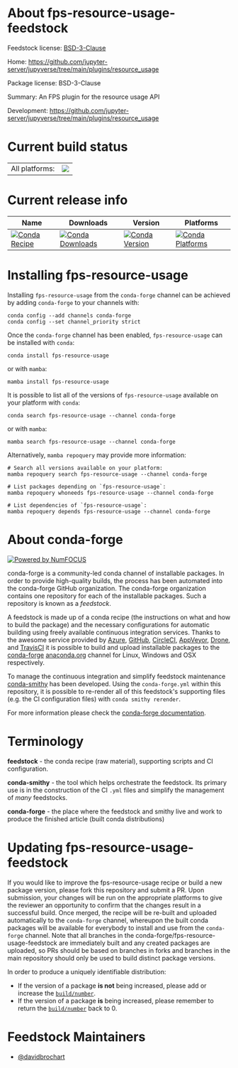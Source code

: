 About fps-resource-usage-feedstock
==================================

Feedstock license: [BSD-3-Clause](https://github.com/conda-forge/fps-resource-usage-feedstock/blob/main/LICENSE.txt)

Home: https://github.com/jupyter-server/jupyverse/tree/main/plugins/resource_usage

Package license: BSD-3-Clause

Summary: An FPS plugin for the resource usage API

Development: https://github.com/jupyter-server/jupyverse/tree/main/plugins/resource_usage

Current build status
====================


<table><tr><td>All platforms:</td>
    <td>
      <a href="https://dev.azure.com/conda-forge/feedstock-builds/_build/latest?definitionId=18331&branchName=main">
        <img src="https://dev.azure.com/conda-forge/feedstock-builds/_apis/build/status/fps-resource-usage-feedstock?branchName=main">
      </a>
    </td>
  </tr>
</table>

Current release info
====================

| Name | Downloads | Version | Platforms |
| --- | --- | --- | --- |
| [![Conda Recipe](https://img.shields.io/badge/recipe-fps--resource--usage-green.svg)](https://anaconda.org/conda-forge/fps-resource-usage) | [![Conda Downloads](https://img.shields.io/conda/dn/conda-forge/fps-resource-usage.svg)](https://anaconda.org/conda-forge/fps-resource-usage) | [![Conda Version](https://img.shields.io/conda/vn/conda-forge/fps-resource-usage.svg)](https://anaconda.org/conda-forge/fps-resource-usage) | [![Conda Platforms](https://img.shields.io/conda/pn/conda-forge/fps-resource-usage.svg)](https://anaconda.org/conda-forge/fps-resource-usage) |

Installing fps-resource-usage
=============================

Installing `fps-resource-usage` from the `conda-forge` channel can be achieved by adding `conda-forge` to your channels with:

```
conda config --add channels conda-forge
conda config --set channel_priority strict
```

Once the `conda-forge` channel has been enabled, `fps-resource-usage` can be installed with `conda`:

```
conda install fps-resource-usage
```

or with `mamba`:

```
mamba install fps-resource-usage
```

It is possible to list all of the versions of `fps-resource-usage` available on your platform with `conda`:

```
conda search fps-resource-usage --channel conda-forge
```

or with `mamba`:

```
mamba search fps-resource-usage --channel conda-forge
```

Alternatively, `mamba repoquery` may provide more information:

```
# Search all versions available on your platform:
mamba repoquery search fps-resource-usage --channel conda-forge

# List packages depending on `fps-resource-usage`:
mamba repoquery whoneeds fps-resource-usage --channel conda-forge

# List dependencies of `fps-resource-usage`:
mamba repoquery depends fps-resource-usage --channel conda-forge
```


About conda-forge
=================

[![Powered by
NumFOCUS](https://img.shields.io/badge/powered%20by-NumFOCUS-orange.svg?style=flat&colorA=E1523D&colorB=007D8A)](https://numfocus.org)

conda-forge is a community-led conda channel of installable packages.
In order to provide high-quality builds, the process has been automated into the
conda-forge GitHub organization. The conda-forge organization contains one repository
for each of the installable packages. Such a repository is known as a *feedstock*.

A feedstock is made up of a conda recipe (the instructions on what and how to build
the package) and the necessary configurations for automatic building using freely
available continuous integration services. Thanks to the awesome service provided by
[Azure](https://azure.microsoft.com/en-us/services/devops/), [GitHub](https://github.com/),
[CircleCI](https://circleci.com/), [AppVeyor](https://www.appveyor.com/),
[Drone](https://cloud.drone.io/welcome), and [TravisCI](https://travis-ci.com/)
it is possible to build and upload installable packages to the
[conda-forge](https://anaconda.org/conda-forge) [anaconda.org](https://anaconda.org/)
channel for Linux, Windows and OSX respectively.

To manage the continuous integration and simplify feedstock maintenance
[conda-smithy](https://github.com/conda-forge/conda-smithy) has been developed.
Using the ``conda-forge.yml`` within this repository, it is possible to re-render all of
this feedstock's supporting files (e.g. the CI configuration files) with ``conda smithy rerender``.

For more information please check the [conda-forge documentation](https://conda-forge.org/docs/).

Terminology
===========

**feedstock** - the conda recipe (raw material), supporting scripts and CI configuration.

**conda-smithy** - the tool which helps orchestrate the feedstock.
                   Its primary use is in the construction of the CI ``.yml`` files
                   and simplify the management of *many* feedstocks.

**conda-forge** - the place where the feedstock and smithy live and work to
                  produce the finished article (built conda distributions)


Updating fps-resource-usage-feedstock
=====================================

If you would like to improve the fps-resource-usage recipe or build a new
package version, please fork this repository and submit a PR. Upon submission,
your changes will be run on the appropriate platforms to give the reviewer an
opportunity to confirm that the changes result in a successful build. Once
merged, the recipe will be re-built and uploaded automatically to the
`conda-forge` channel, whereupon the built conda packages will be available for
everybody to install and use from the `conda-forge` channel.
Note that all branches in the conda-forge/fps-resource-usage-feedstock are
immediately built and any created packages are uploaded, so PRs should be based
on branches in forks and branches in the main repository should only be used to
build distinct package versions.

In order to produce a uniquely identifiable distribution:
 * If the version of a package **is not** being increased, please add or increase
   the [``build/number``](https://docs.conda.io/projects/conda-build/en/latest/resources/define-metadata.html#build-number-and-string).
 * If the version of a package **is** being increased, please remember to return
   the [``build/number``](https://docs.conda.io/projects/conda-build/en/latest/resources/define-metadata.html#build-number-and-string)
   back to 0.

Feedstock Maintainers
=====================

* [@davidbrochart](https://github.com/davidbrochart/)

